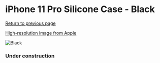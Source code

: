 # iPhone 11 Pro Silicone Case - Black

[Return to previous page](/iphone_11)

[High-resolution image from Apple](https://store.storeimages.cdn-apple.com/8756/as-images.apple.com/is/MWYN2?wid=4500&hei=4500&fmt=png)

<div style="width: 384px"><img src="/everypreview/MWYN2.png" alt="Black"></div>

### Under construction
